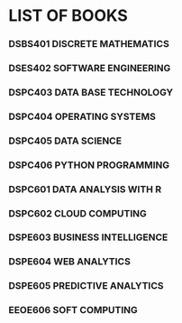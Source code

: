 # LIST OF BOOKS

### DSBS401 DISCRETE MATHEMATICS
### DSES402 SOFTWARE ENGINEERING
### DSPC403 DATA BASE TECHNOLOGY
### DSPC404 OPERATING SYSTEMS 
### DSPC405 DATA SCIENCE
### DSPC406 PYTHON PROGRAMMING
### DSPC601 DATA ANALYSIS WITH R
### DSPC602 CLOUD COMPUTING
### DSPE603 BUSINESS INTELLIGENCE
### DSPE604 WEB ANALYTICS
### DSPE605 PREDICTIVE ANALYTICS
### EEOE606 SOFT COMPUTING

